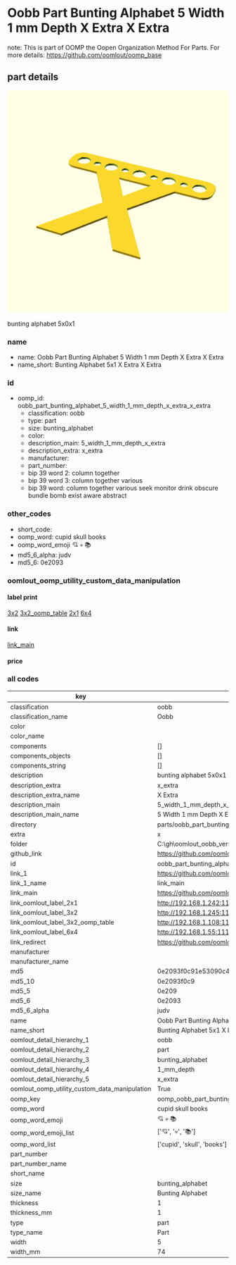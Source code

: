 # Oobb Part Bunting Alphabet 5 Width 1 mm Depth X Extra X Extra  

note: This is part of OOMP the Oopen Organization Method For Parts. For more details: https://github.com/oomlout/oomp_base

##  part details
  

[![](3dpr.png)](3dpr.png)

bunting alphabet 5x0x1



### name
* name: Oobb Part Bunting Alphabet 5 Width 1 mm Depth X Extra X Extra
* name_short: Bunting Alphabet 5x1 X Extra X Extra
### id
* oomp_id: oobb_part_bunting_alphabet_5_width_1_mm_depth_x_extra_x_extra
  * classification: oobb
  * type: part
  * size: bunting_alphabet
  * color: 
  * description_main: 5_width_1_mm_depth_x_extra
  * description_extra: x_extra
  * manufacturer: 
  * part_number: 
  * bip 39 word 2: column together
  * bip 39 word 3: column together various
  * bip 39 word: column together various seek monitor drink obscure bundle bomb exist aware abstract

### other_codes
* short_code: 
* oomp_word: cupid skull books
* oomp_word_emoji :cupid: :skull: :books:
* md5_6_alpha: judv
* md5_6: 0e2093






### oomlout_oomp_utility_custom_data_manipulation
#### label print
[3x2](http://192.168.1.245:1112/?label=oomp%20judv)
[3x2_oomp_table](http://192.168.1.108:1112/?label=oomp%20judv)
[2x1](http://192.168.1.242:1112/?label=oomp%20judv)
[6x4](http://192.168.1.55:1112/?label=oomp%20judv)    

#### link

[link_main](https://github.com/oomlout/oomlout_oobb_version_4_generated_parts/tree/main/navigation_oomp/oobb/part/bunting_alphabet/5_width_1_mm_depth_x_extra/x_extra/part)                              

#### price







### all codes 
| key | value |  
| --- | --- |  
| classification | oobb |  
| classification_name | Oobb |  
| color |  |  
| color_name |  |  
| components | [] |  
| components_objects | [] |  
| components_string | [] |  
| description | bunting alphabet 5x0x1 |  
| description_extra | x_extra |  
| description_extra_name | X Extra |  
| description_main | 5_width_1_mm_depth_x_extra |  
| description_main_name | 5 Width 1 mm Depth X Extra |  
| directory | parts/oobb_part_bunting_alphabet_5_width_1_mm_depth_x_extra_x_extra |  
| extra | x |  
| folder | C:\gh\oomlout_oobb_version_4_generated_parts\parts\oobb_part_bunting_alphabet_5_width_1_mm_depth_x_extra_x_extra |  
| github_link | https://github.com/oomlout/oomlout_oomp_part_src/tree/main/parts/oobb_part_bunting_alphabet_5_width_1_mm_depth_x_extra_x_extra |  
| id | oobb_part_bunting_alphabet_5_width_1_mm_depth_x_extra_x_extra |  
| link_1 | https://github.com/oomlout/oomlout_oobb_version_4_generated_parts/tree/main/navigation_oomp/oobb/part/bunting_alphabet/5_width_1_mm_depth_x_extra/x_extra/part |  
| link_1_name | link_main |  
| link_main | https://github.com/oomlout/oomlout_oobb_version_4_generated_parts/tree/main/navigation_oomp/oobb/part/bunting_alphabet/5_width_1_mm_depth_x_extra/x_extra/part |  
| link_oomlout_label_2x1 | http://192.168.1.242:1112/?label=oomp%20judv |  
| link_oomlout_label_3x2 | http://192.168.1.245:1112/?label=oomp%20judv |  
| link_oomlout_label_3x2_oomp_table | http://192.168.1.108:1112/?label=oomp%20judv |  
| link_oomlout_label_6x4 | http://192.168.1.55:1112/?label=oomp%20judv |  
| link_redirect | https://github.com/oomlout/oomlout_oobb_version_4_generated_parts/tree/main/parts/oobb_bunting_alphabet_05_01_ex_x |  
| manufacturer |  |  
| manufacturer_name |  |  
| md5 | 0e2093f0c91e53090c478c31e338e96e |  
| md5_10 | 0e2093f0c9 |  
| md5_5 | 0e209 |  
| md5_6 | 0e2093 |  
| md5_6_alpha | judv |  
| name | Oobb Part Bunting Alphabet 5 Width 1 mm Depth X Extra X Extra |  
| name_short | Bunting Alphabet 5x1 X Extra X Extra |  
| oomlout_detail_hierarchy_1 | oobb |  
| oomlout_detail_hierarchy_2 | part |  
| oomlout_detail_hierarchy_3 | bunting_alphabet |  
| oomlout_detail_hierarchy_4 | 1_mm_depth |  
| oomlout_detail_hierarchy_5 | x_extra |  
| oomlout_oomp_utility_custom_data_manipulation | True |  
| oomp_key | oomp_oobb_part_bunting_alphabet_5_width_1_mm_depth_x_extra_x_extra |  
| oomp_word | cupid skull books |  
| oomp_word_emoji | :cupid: :skull: :books: |  
| oomp_word_emoji_list | [':cupid:', ':skull:', ':books:'] |  
| oomp_word_list | ['cupid', 'skull', 'books'] |  
| part_number |  |  
| part_number_name |  |  
| short_name |  |  
| size | bunting_alphabet |  
| size_name | Bunting Alphabet |  
| thickness | 1 |  
| thickness_mm | 1 |  
| type | part |  
| type_name | Part |  
| width | 5 |  
| width_mm | 74 |  

